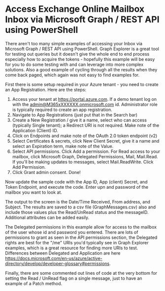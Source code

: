 # Access Exchange Online Mailbox Inbox via Microsoft Graph / REST API using PowerShell
There aren't too many simple examples of accessing your Inbox via Microsoft Graph / REST API using PowerShell. Graph Explorer is a great tool for testing out queries but it doesn't give the whole end to end process especially how to acquire the tokens - hopefully this example will be easy for you to do some testing with and can leverage into more complex solutions. Also a good example of cycling through all the results when they come back paged, which again was not easy to find examples for.

First there is some setup required in your Azure tenant - you need to create an App Registration. Here are the steps:
1. Access your tenant at https://portal.azure.com. If a demo tenant log on with the admin@M365xXXXXXX.onmicrosoft.com id. Administrator role is typically required to create an app registration.
2. Navigate to App Registrations (just put that in the Search bar)
3. Create a New Registration / give it a name, select who can access (typically Single tenant); a Redirect URI is not required. Make note of the Application (Client) ID.
4. Click on Endpoints and make note of the OAuth 2.0 token endpoint (v2)
5. Select Certificates & secrets, click New Client Secret, give it a name and select an Expiration term, make note of the Value.
6. Select API permissions. Click Add a permission. For Read access to your mailbox, click Microsoft Graph, Delegated Permissions, Mail, Mail.Read. If you'll be making updates to messages, select Mail.ReadWrite. Click Add Permission.
7. Click Grant admin consent. Done!

Now update the sample code with the App ID, App (client) Secret, and Token Endpoint, and execute the code. Enter upn and password of the mailbox you want to look at.

The output to the screen is the Date/Time Received, From address, and Subject.
The results are saved to a csv file (GraphMessages.csv) also and include those values plus the Read/UnRead status and the messageID. Additional attributes can be added easily.

The Delegated permissions in this example allow for access to the mailbox of the user whose id and password you entered. There are lots of permissions to grant as seen in the API permissions section, the Delegated rights are best for the "/me" URIs you'd typically see in Graph Explorer examples, which is a great resource for finding more URIs to test.
Differences between Delegated and Application are here https://docs.microsoft.com/en-us/azure/active-directory/develop/developer-glossary#permissions.

Finally, there are some commented out lines of code at the very bottom for setting the Read / UnRead flag on a single message, just to have an example of a Patch method.
